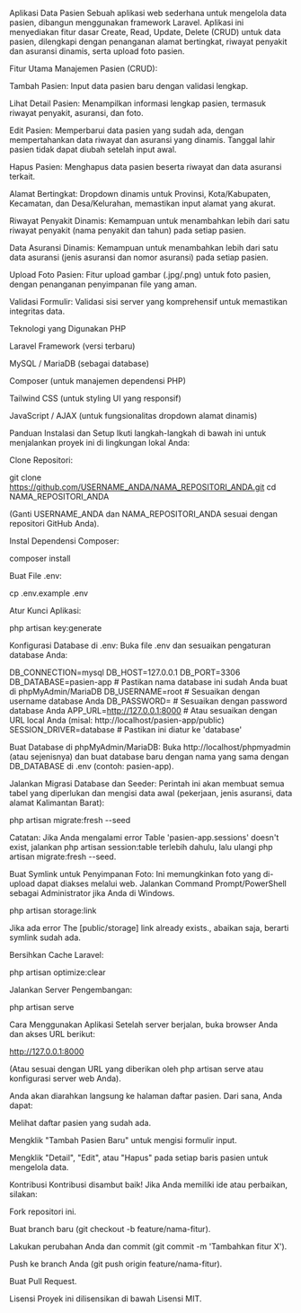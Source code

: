 Aplikasi Data Pasien
Sebuah aplikasi web sederhana untuk mengelola data pasien, dibangun menggunakan framework Laravel. Aplikasi ini menyediakan fitur dasar Create, Read, Update, Delete (CRUD) untuk data pasien, dilengkapi dengan penanganan alamat bertingkat, riwayat penyakit dan asuransi dinamis, serta upload foto pasien.

Fitur Utama
Manajemen Pasien (CRUD):

Tambah Pasien: Input data pasien baru dengan validasi lengkap.

Lihat Detail Pasien: Menampilkan informasi lengkap pasien, termasuk riwayat penyakit, asuransi, dan foto.

Edit Pasien: Memperbarui data pasien yang sudah ada, dengan mempertahankan data riwayat dan asuransi yang dinamis. Tanggal lahir pasien tidak dapat diubah setelah input awal.

Hapus Pasien: Menghapus data pasien beserta riwayat dan data asuransi terkait.

Alamat Bertingkat: Dropdown dinamis untuk Provinsi, Kota/Kabupaten, Kecamatan, dan Desa/Kelurahan, memastikan input alamat yang akurat.

Riwayat Penyakit Dinamis: Kemampuan untuk menambahkan lebih dari satu riwayat penyakit (nama penyakit dan tahun) pada setiap pasien.

Data Asuransi Dinamis: Kemampuan untuk menambahkan lebih dari satu data asuransi (jenis asuransi dan nomor asuransi) pada setiap pasien.

Upload Foto Pasien: Fitur upload gambar (.jpg/.png) untuk foto pasien, dengan penanganan penyimpanan file yang aman.

Validasi Formulir: Validasi sisi server yang komprehensif untuk memastikan integritas data.

Teknologi yang Digunakan
PHP

Laravel Framework (versi terbaru)

MySQL / MariaDB (sebagai database)

Composer (untuk manajemen dependensi PHP)

Tailwind CSS (untuk styling UI yang responsif)

JavaScript / AJAX (untuk fungsionalitas dropdown alamat dinamis)

Panduan Instalasi dan Setup
Ikuti langkah-langkah di bawah ini untuk menjalankan proyek ini di lingkungan lokal Anda:

Clone Repositori:

git clone https://github.com/USERNAME_ANDA/NAMA_REPOSITORI_ANDA.git
cd NAMA_REPOSITORI_ANDA

(Ganti USERNAME_ANDA dan NAMA_REPOSITORI_ANDA sesuai dengan repositori GitHub Anda).

Instal Dependensi Composer:

composer install

Buat File .env:

cp .env.example .env

Atur Kunci Aplikasi:

php artisan key:generate

Konfigurasi Database di .env:
Buka file .env dan sesuaikan pengaturan database Anda:

DB_CONNECTION=mysql
DB_HOST=127.0.0.1
DB_PORT=3306
DB_DATABASE=pasien-app # Pastikan nama database ini sudah Anda buat di phpMyAdmin/MariaDB
DB_USERNAME=root      # Sesuaikan dengan username database Anda
DB_PASSWORD=          # Sesuaikan dengan password database Anda
APP_URL=http://127.0.0.1:8000 # Atau sesuaikan dengan URL local Anda (misal: http://localhost/pasien-app/public)
SESSION_DRIVER=database # Pastikan ini diatur ke 'database'

Buat Database di phpMyAdmin/MariaDB:
Buka http://localhost/phpmyadmin (atau sejenisnya) dan buat database baru dengan nama yang sama dengan DB_DATABASE di .env (contoh: pasien-app).

Jalankan Migrasi Database dan Seeder:
Perintah ini akan membuat semua tabel yang diperlukan dan mengisi data awal (pekerjaan, jenis asuransi, data alamat Kalimantan Barat):

php artisan migrate:fresh --seed

Catatan: Jika Anda mengalami error Table 'pasien-app.sessions' doesn't exist, jalankan php artisan session:table terlebih dahulu, lalu ulangi php artisan migrate:fresh --seed.

Buat Symlink untuk Penyimpanan Foto:
Ini memungkinkan foto yang di-upload dapat diakses melalui web. Jalankan Command Prompt/PowerShell sebagai Administrator jika Anda di Windows.

php artisan storage:link

Jika ada error The [public/storage] link already exists., abaikan saja, berarti symlink sudah ada.

Bersihkan Cache Laravel:

php artisan optimize:clear

Jalankan Server Pengembangan:

php artisan serve

Cara Menggunakan Aplikasi
Setelah server berjalan, buka browser Anda dan akses URL berikut:

http://127.0.0.1:8000

(Atau sesuai dengan URL yang diberikan oleh php artisan serve atau konfigurasi server web Anda).

Anda akan diarahkan langsung ke halaman daftar pasien. Dari sana, Anda dapat:

Melihat daftar pasien yang sudah ada.

Mengklik "Tambah Pasien Baru" untuk mengisi formulir input.

Mengklik "Detail", "Edit", atau "Hapus" pada setiap baris pasien untuk mengelola data.

Kontribusi
Kontribusi disambut baik! Jika Anda memiliki ide atau perbaikan, silakan:

Fork repositori ini.

Buat branch baru (git checkout -b feature/nama-fitur).

Lakukan perubahan Anda dan commit (git commit -m 'Tambahkan fitur X').

Push ke branch Anda (git push origin feature/nama-fitur).

Buat Pull Request.

Lisensi
Proyek ini dilisensikan di bawah Lisensi MIT.

